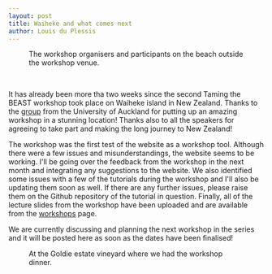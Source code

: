 ```yaml
---
layout: post
title: Waiheke and what comes next
author: Louis du Plessis
---
```


<figure>
	<img src="{{ site.baseurl }}/images/workshops/Taming-the-BEAST-Waiheke1.jpg" alt="">
	<figcaption>The workshop organisers and participants on the beach outside the workshop venue.</figcaption>
</figure>
<br>

It has already been more tha two weeks since the second Taming the BEAST workshop took place on Waiheke island in New Zealand. 
Thanks to the [group](https://www.compevol.auckland.ac.nz/en.html) from the University of Auckland for putting up an amazing workshop in a stunning location! 
Thanks also to all the speakers for agreeing to take part and making the long journey to New Zealand! 

The workshop was the first test of the website as a workshop tool. Although there were a few issues and misunderstandings, the website seems to be working. 
I'll be going over the feedback from the workshop in the next month and integrating any suggestions to the website.
We also identified some issues with a few of the tutorials during the workshop and I'll also be updating them soon as well. 
If there are any further issues, please raise them on the Github repository of the tutorial in question. 
Finally, all of the lecture slides from the workshop have been uploaded and are available from the [workshops](/workshops/) page. 

We are currently discussing and planning the next workshop in the series and it will be posted here as soon as the dates have been finalised! 

<figure>
	<img src="{{ site.baseurl }}/images/workshops/Taming-the-BEAST-Waiheke2.jpg" alt="">
	<figcaption>At the Goldie estate vineyard where we had the workshop dinner.</figcaption>
</figure>
<br>